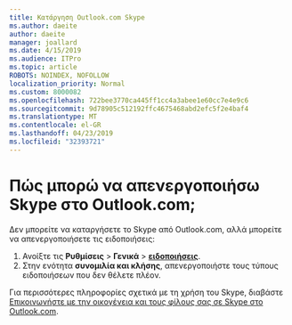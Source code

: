 ```yaml
---
title: Κατάργηση Outlook.com Skype
ms.author: daeite
author: daeite
manager: joallard
ms.date: 4/15/2019
ms.audience: ITPro
ms.topic: article
ROBOTS: NOINDEX, NOFOLLOW
localization_priority: Normal
ms.custom: 8000082
ms.openlocfilehash: 722bee3770ca445ff1cc4a3abee1e60cc7e4e9c6
ms.sourcegitcommit: 9d78905c512192ffc4675468abd2efc5f2e4baf4
ms.translationtype: MT
ms.contentlocale: el-GR
ms.lasthandoff: 04/23/2019
ms.locfileid: "32393721"
---
```

# <a name="how-do-i-turn-off-skype-in-outlookcom"></a>Πώς μπορώ να απενεργοποιήσω Skype στο Outlook.com;

Δεν μπορείτε να καταργήσετε το Skype από Outlook.com, αλλά μπορείτε να απενεργοποιήσετε τις ειδοποιήσεις:

1. Ανοίξτε τις **Ρυθμίσεις** > **Γενικά** > **[ειδοποιήσεις](https://go.microsoft.com/fwlink/?linkid=2031594)**. 
2. Στην ενότητα **συνομιλία και κλήσης**, απενεργοποιήστε τους τύπους ειδοποιήσεων που δεν θέλετε πλέον.

Για περισσότερες πληροφορίες σχετικά με τη χρήση του Skype, διαβάστε [Επικοινωνήστε με την οικογένεια και τους φίλους σας σε Skype στο Outlook.com](https://support.office.com/article/83c6a5b1-3921-479c-b9e9-e753ce59c1fa).